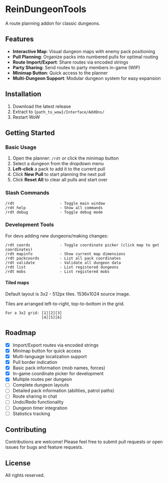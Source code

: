 # ReinDungeonTools

A route planning addon for classic dungeons.

## Features

- **Interactive Map**: Visual dungeon maps with enemy pack positioning
- **Pull Planning**: Organize packs into numbered pulls for optimal routing
- **Route Import/Export**: Share routes via encoded strings
- **Party Sharing**: Send routes to party members in-game (WIP)
- **Minimap Button**: Quick access to the planner
- **Multi-Dungeon Support**: Modular dungeon system for easy expansion

## Installation

1. Download the latest release
2. Extract to `{path_to_wow}/Interface/AddOns/`
3. Restart WoW

## Getting Started

### Basic Usage

1. Open the planner: `/rdt` or click the minimap button
2. Select a dungeon from the dropdown menu
3. **Left-click** a pack to add it to the current pull
4. Click **New Pull** to start planning the next pull
5. Click **Reset All** to clear all pulls and start over

### Slash Commands

```
/rdt                    - Toggle main window
/rdt help               - Show all commands
/rdt debug              - Toggle debug mode
```

### Development Tools

For devs adding new dungeons/making changes:

```
/rdt coords             - Toggle coordinate picker (click map to get coordinates)
/rdt mapinfo            - Show current map dimensions
/rdt packcoords         - List all pack coordinates
/rdt validate           - Validate all dungeon data
/rdt list               - List registered dungeons
/rdt mobs               - List registered mobs
```

#### Tiled maps

Default layout is 3x2 - 512px tiles. 1536x1024 source image.

Tiles are arranged left-to-right, top-to-bottom in the grid.
```
For a 3x2 grid: [1][2][3]
                [4][5][6]
```

## Roadmap

- [x] Import/Export routes via encoded strings
- [x] Minimap button for quick access
- [x] Multi-language localization support
- [x] Pull border indication
- [x] Basic pack information (mob names, forces)
- [x] In-game coordinate picker for development
- [x] Multiple routes per dungeon
- [ ] Complete dungeon layouts
- [ ] Detailed pack information (abilities, patrol paths)
- [ ] Route sharing in chat
- [ ] Undo/Redo functionality
- [ ] Dungeon timer integration
- [ ] Statistics tracking

## Contributing

Contributions are welcome! Please feel free to submit pull requests or open issues for bugs and feature requests.

## License

All rights reserved.